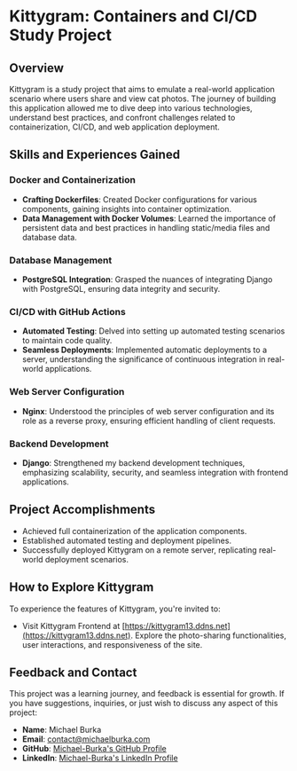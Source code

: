 # Kittygram: Containers and CI/CD Study Project

## Overview

Kittygram is a study project that aims to emulate a real-world application scenario where users share and view cat photos. The journey of building this application allowed me to dive deep into various technologies, understand best practices, and confront challenges related to containerization, CI/CD, and web application deployment.

## Skills and Experiences Gained

### Docker and Containerization
- **Crafting Dockerfiles**: Created Docker configurations for various components, gaining insights into container optimization.
- **Data Management with Docker Volumes**: Learned the importance of persistent data and best practices in handling static/media files and database data.

### Database Management
- **PostgreSQL Integration**: Grasped the nuances of integrating Django with PostgreSQL, ensuring data integrity and security.

### CI/CD with GitHub Actions
- **Automated Testing**: Delved into setting up automated testing scenarios to maintain code quality.
- **Seamless Deployments**: Implemented automatic deployments to a server, understanding the significance of continuous integration in real-world applications.

### Web Server Configuration
- **Nginx**: Understood the principles of web server configuration and its role as a reverse proxy, ensuring efficient handling of client requests.

### Backend Development
- **Django**: Strengthened my backend development techniques, emphasizing scalability, security, and seamless integration with frontend applications.

## Project Accomplishments

- Achieved full containerization of the application components.
- Established automated testing and deployment pipelines.
- Successfully deployed Kittygram on a remote server, replicating real-world deployment scenarios.


## How to Explore Kittygram

To experience the features of Kittygram, you're invited to:
- Visit Kittygram Frontend at [https://kittygram13.ddns.net](https://kittygram13.ddns.net). Explore the photo-sharing functionalities, user interactions, and responsiveness of the site.

## Feedback and Contact

This project was a learning journey, and feedback is essential for growth. If you have suggestions, inquiries, or just wish to discuss any aspect of this project:

- **Name**: Michael Burka 
- **Email**: [contact@michaelburka.com](mailto:contact@michaelburka.com) 
- **GitHub**: [Michael-Burka's GitHub Profile](https://github.com/Michael-Burka/) 
- **LinkedIn**: [Michael-Burka's LinkedIn Profile](https://www.linkedin.com/in/michael-burka-485832251/) 
